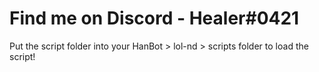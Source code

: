 # Find me on Discord - Healer#0421


Put the script folder into your HanBot > lol-nd > scripts folder to load the script!
